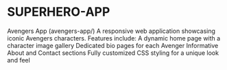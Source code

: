 # SUPERHERO-APP
Avengers App (avengers-app/) A responsive web application showcasing iconic Avengers characters. Features include:  A dynamic home page with a character image gallery  Dedicated bio pages for each Avenger  Informative About and Contact sections  Fully customized CSS styling for a unique look and feel
